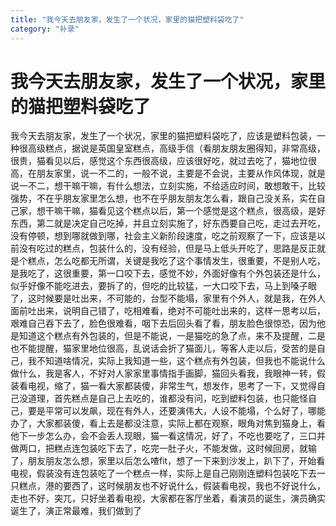 ```yaml
---
title: "我今天去朋友家，发生了一个状况，家里的猫把塑料袋吃了"
category: "补录"
---
```

# 我今天去朋友家，发生了一个状况，家里的猫把塑料袋吃了

我今天去朋友家，发生了一个状况，家里的猫把塑料袋吃了，应该是塑料包装，一种很高级糕点，据说是英国皇室糕点，高级手信（看朋友朋友圈得知，非常高级，很贵，猫看见以后，感觉这个东西很高级，应该很好吃，就过去吃了，猫地位很高，在朋友家里，说一不二的，一般不说，主要是不会说，主要从作风体现，就是说一不二，想干嘛干嘛，有什么想法，立刻实施，不给适应时间，敢想敢干，比较强势，不在乎朋友家里怎么想，也不在乎朋友朋友怎么看，跟自己没关系，实在自己家，想干嘛干嘛，猫看见这个糕点以后，第一个感觉是这个糕点，很高级，是好东西，第二就是决定自己吃掉，并且立刻实施了，好东西要自己吃，走过去开吃，没有停顿，想到哪就做到哪，社会主义新阶段速度，吃之前观察了一下，应该是以前没有吃过的糕点，包装什么的，没有经验，但是马上低头开吃了，思路是反正就是个糕点，怎么吃都无所谓，关键是我吃了这个事情发生，很重要，不是别人吃，是我吃了，这很重要，第一口咬下去，感觉不妙，外面好像有个外包装还是什么，似乎好像不能吃进去，要拆了的，但吃的比较猛，一大口咬下去，马上到嗓子眼了，这时候要是吐出来，不可能的，台型不能塌，家里有个外人，就是我，在外人面前吐出来，说明自己错了，吃相难看，绝对不可能吐出来的，这样一思考以后，艰难自己吞下去了，脸色很难看，咽下去后回头看了看，朋友脸色很惊恐，因为他是知道这个糕点有外包装的，但是不能说，一是猫吃的急了点，来不及提醒，二是也不能提醒，猫家里地位很高，乱说话会折了猫面儿，等客人走以后，受苦的是自己，我不知道啥情况，实际上我知道一些，这个糕点有外包装，但我也不能说什么做什么，我是客人，不好对人家家里事情指手画脚，猫回头看我，我眼神一转，假装看电视，缩了，猫一看大家都装傻，非常生气，想发作，思考了一下，又觉得自己没道理，首先糕点是自己上去吃的，谁都没有问，吃到塑料包装，也只能怪自己，要是平常可以发飙，现在有外人，还要演伟大，人设不能塌，个么好了，哪能办了，大家都装傻，看上去是都没注意，实际上都在观察，眼角对焦到猫身上，看他下一步怎么办，会不会丢人现眼，猫一看这情况，好了，不吃也要吃了，三口并做两口，把糕点连包装吃下去了，吃完一肚子火，不能发做，这时候回房，就输了，朋友朋友怎么想，家里以后怎么喳fit，想了一下来到沙发上，趴下了，开始看电视，假装没有连包装吃了一个糕点一样，实际上是自己刚刚连塑料包装吃下去一只糕点，港的要西了，这时候朋友也不好说什么，假装看电视，我也不好说什么，走也不好，突兀，只好坐着看电视，大家都在客厅坐着，看演员的诞生，演员确实诞生了，演正常最难，我们做到了

